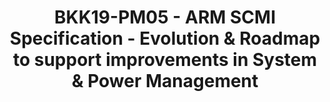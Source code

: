 ---
categories:
- bkk19
description: <br /> Most SoC designs today implement a central entity that orchestrates
  System and Power Management controls. Such an entity may often be referred to as
  the System Control Processor (SCP), which is often a microcontroller. We use the
  term SCP to refer to the concept of such an entity throughout the rest of this abstract.
  The communication interface to the SCP is via transport channels.<br /> <br /> The
  ARM System Control & Management Interface (SCMI) specification v1.0 was designed
  to provide an industry standard transport independent interface to the SCP to enable
  system and power management. SCMI enables transport channels to ferry SCMI commands
  from an agent sitting on a Processing Entity (like an Application Processor) to
  the SCP. The SCP then decodes and implements the actions described by the SCMI commands.
  SCMIv1.0 is an already published specification supporting power, performance, clocks,
  sensors and system state management.<br /> <br /> Our presentation will talk about
  the vision of SCMI to enable a truly scalable Power Management software stack that
  can work across all compliant devices with minimal modification, with device specific
  controls resident in firmware. It will talk about evolution of the ARM SCMI Specification
  and how the next revision of the specification will enable next-generation system
  designs, especially touching a few key areas as outlined below.<br /> <br /> There
  is a growing requirement in certain segments of the industry to deploy virtualized
  systems, especially in the automotive domain. We will explain how SCMI can enable
  Power Management virtualization in such systems and design considerations thereof.
  We will also introduce the concept of Reset Domains and their Management via SCMI.
  Currently most Operating Systems manage Device Power, Clock and Performance via
  various frameworks in order to control a device. We envision a unified way of managing
  a device via a Device-centric model of Power Management. We will explain how SCMI
  can enable such a model and simplify current Power Management stacks.<br /> <br
  /> Our presentation will be of interest to people and organizations who are looking
  to enable scalable Power Management stacks for future devices where multiple Operating
  Systems may run concurrently in the same SoC, either physically on different Processing
  Entities, or via Virtualization.<br />
image: /assets/images/featured-images/bkk19/BKK19-PM05.png
session_attendee_num: '58'
session_id: BKK19-PM05
session_room: Session Room 2 (Lotus 3-4)
session_slot:
  end_time: '2019-04-03 14:55:00'
  start_time: '2019-04-03 14:30:00'
session_speakers:
- speaker_bio: Souvik is a Staff Software Engineer in the Architecture and Technology
    Group at Arm, where his primary areas of focus are System and Power Management
    software standards and specifications. Throughout his career, he has been associated
    with architecture and development of Power Management stacks on various OS and
    Firmware technologies. Prior to working at ARM, he was involved in Android Power
    & Performance Management of various generations of Intel Atom platforms, and with
    Symbian Power Management for ARM based SoCs.
  speaker_company: ARM
  speaker_image: /assets/images/speakers/bkk19/souvik-chakravarty.jpg
  speaker_location: Cambridge, UK
  speaker_name: Souvik Chakravarty
  speaker_position: Staff Software Engineer
  speaker_username: souvik.chakravarty
- speaker_bio: Thanu Rangarajan is an OS Software and Firmware Technical Lead at Arm
    Limited. He co--chairs the CCIX Firmware group, and is a Firmware lead with the
    CCIX software work group. He is one of Arms key representatives in the UEFI and
    ACPI forums.
  speaker_company: Arm Limited
  speaker_image: /assets/images/speakers/bkk19/thanunathan-rangarajan.jpg
  speaker_location: Cambridge, United Kingdom
  speaker_name: Thanunathan Rangarajan
  speaker_position: Principal Engineer
  speaker_username: thanu.rangarajan
session_track: Power Management
tag: session
tags:
- Automotive
- Android
- Power Management
- Linux Kernel
- IoT and Embedded
title: BKK19-PM05 - ARM SCMI Specification - Evolution & Roadmap to support improvements
  in System & Power Management
youtube_video_url: None
amazon_s3_presentation_url: https://static.linaro.org/connect/bkk19/presentations/bkk19-pm05.pdf
amazon_s3_video_url: None
---